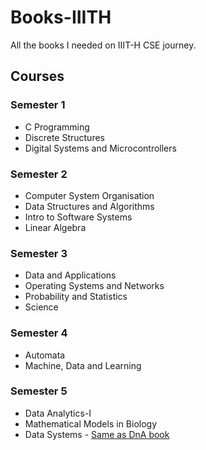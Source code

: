 # Books-IIITH

All the books I needed on IIIT-H CSE journey.

## Courses

### Semester 1
- C Programming
- Discrete Structures
- Digital Systems and Microcontrollers
### Semester 2
- Computer System Organisation
- Data Structures and Algorithms
- Intro to Software Systems
- Linear Algebra
### Semester 3
- Data and Applications
- Operating Systems and Networks
- Probability and Statistics
- Science
### Semester 4
- Automata
- Machine, Data and Learning
### Semester 5
- Data Analytics-I
- Mathematical Models in Biology
- Data Systems - [Same as DnA book](https://github.com/umangS77/Books-IIITH/tree/master/sem3/DnA)
